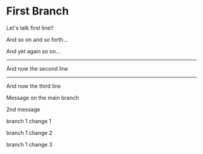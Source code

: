 # First Branch

Let's talk first line!!

And so on and so forth...

And yet again so on...

---

And now the second line

---

And now the third line

Message on the main branch

2nd message

branch 1 change 1

branch 1 change 2

branch 1 change 3

